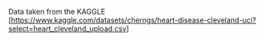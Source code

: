 Data taken from the KAGGLE 
[https://www.kaggle.com/datasets/cherngs/heart-disease-cleveland-uci?select=heart_cleveland_upload.csv]
